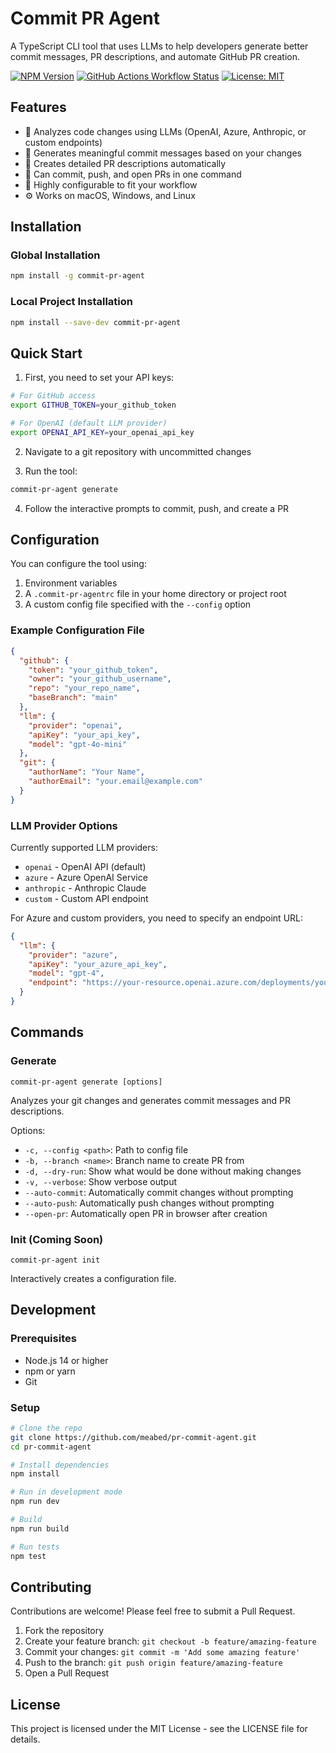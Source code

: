 # Commit PR Agent

A TypeScript CLI tool that uses LLMs to help developers generate better commit messages, PR descriptions, and automate GitHub PR creation.

[![NPM Version](https://img.shields.io/npm/v/commit-pr-agent.svg)](https://www.npmjs.com/package/commit-pr-agent)
[![GitHub Actions Workflow Status](https://img.shields.io/github/actions/workflow/status/meabed/pr-commit-agent/ci.yml?branch=main)](https://github.com/meabed/pr-commit-agent/actions)
[![License: MIT](https://img.shields.io/badge/License-MIT-yellow.svg)](https://opensource.org/licenses/MIT)

## Features

- 🤖 Analyzes code changes using LLMs (OpenAI, Azure, Anthropic, or custom endpoints)
- 📝 Generates meaningful commit messages based on your changes
- 📄 Creates detailed PR descriptions automatically
- 🔄 Can commit, push, and open PRs in one command
- 🔧 Highly configurable to fit your workflow
- ⚙️ Works on macOS, Windows, and Linux

## Installation

### Global Installation

```bash
npm install -g commit-pr-agent
```

### Local Project Installation

```bash
npm install --save-dev commit-pr-agent
```

## Quick Start

1. First, you need to set your API keys:

```bash
# For GitHub access
export GITHUB_TOKEN=your_github_token

# For OpenAI (default LLM provider)
export OPENAI_API_KEY=your_openai_api_key
```

2. Navigate to a git repository with uncommitted changes

3. Run the tool:

```bash
commit-pr-agent generate
```

4. Follow the interactive prompts to commit, push, and create a PR

## Configuration

You can configure the tool using:

1. Environment variables
2. A `.commit-pr-agentrc` file in your home directory or project root
3. A custom config file specified with the `--config` option

### Example Configuration File

```json
{
  "github": {
    "token": "your_github_token",
    "owner": "your_github_username",
    "repo": "your_repo_name",
    "baseBranch": "main"
  },
  "llm": {
    "provider": "openai",
    "apiKey": "your_api_key",
    "model": "gpt-4o-mini"
  },
  "git": {
    "authorName": "Your Name",
    "authorEmail": "your.email@example.com"
  }
}
```

### LLM Provider Options

Currently supported LLM providers:

- `openai` - OpenAI API (default)
- `azure` - Azure OpenAI Service
- `anthropic` - Anthropic Claude
- `custom` - Custom API endpoint

For Azure and custom providers, you need to specify an endpoint URL:

```json
{
  "llm": {
    "provider": "azure",
    "apiKey": "your_azure_api_key",
    "model": "gpt-4",
    "endpoint": "https://your-resource.openai.azure.com/deployments/your-deployment/chat/completions?api-version=2023-03-15-preview"
  }
}
```

## Commands

### Generate

```
commit-pr-agent generate [options]
```

Analyzes your git changes and generates commit messages and PR descriptions.

Options:
- `-c, --config <path>`: Path to config file
- `-b, --branch <name>`: Branch name to create PR from
- `-d, --dry-run`: Show what would be done without making changes
- `-v, --verbose`: Show verbose output
- `--auto-commit`: Automatically commit changes without prompting
- `--auto-push`: Automatically push changes without prompting  
- `--open-pr`: Automatically open PR in browser after creation

### Init (Coming Soon)

```
commit-pr-agent init
```

Interactively creates a configuration file.

## Development

### Prerequisites

- Node.js 14 or higher
- npm or yarn
- Git

### Setup

```bash
# Clone the repo
git clone https://github.com/meabed/pr-commit-agent.git
cd pr-commit-agent

# Install dependencies
npm install

# Run in development mode
npm run dev

# Build
npm run build

# Run tests
npm test
```

## Contributing

Contributions are welcome! Please feel free to submit a Pull Request.

1. Fork the repository
2. Create your feature branch: `git checkout -b feature/amazing-feature`
3. Commit your changes: `git commit -m 'Add some amazing feature'`
4. Push to the branch: `git push origin feature/amazing-feature`
5. Open a Pull Request

## License

This project is licensed under the MIT License - see the LICENSE file for details.
